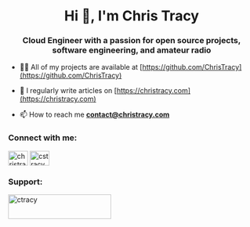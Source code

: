 <h1 align="center">Hi 👋, I'm Chris Tracy</h1>
<h3 align="center">Cloud Engineer with a passion for open source projects, software engineering, and amateur radio</h3>

- 👨‍💻 All of my projects are available at [https://github.com/ChrisTracy](https://github.com/ChrisTracy)

- 📝 I regularly write articles on [https://christracy.com](https://christracy.com)

- 📫 How to reach me **contact@christracy.com**

<h3 align="left">Connect with me:</h3>
<p align="left">
<a href="https://dev.to/christracy" target="blank"><img align="center" src="https://raw.githubusercontent.com/rahuldkjain/github-profile-readme-generator/master/src/images/icons/Social/devto.svg" alt="christracy" height="30" width="40" /></a>
<a href="https://linkedin.com/in/cstracy" target="blank"><img align="center" src="https://raw.githubusercontent.com/rahuldkjain/github-profile-readme-generator/master/src/images/icons/Social/linked-in-alt.svg" alt="cstracy" height="30" width="40" /></a>
</p>

<h3 align="left">Support:</h3>
<p><a href="https://ko-fi.com/ctracy"> <img align="left" src="https://cdn.ko-fi.com/cdn/kofi3.png?v=3" height="50" width="210" alt="ctracy" /></a></p><br><br>
